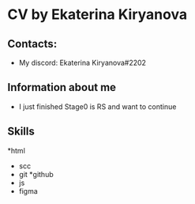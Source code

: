 # CV by Ekaterina Kiryanova
## Contacts:
* My discord: Ekaterina Kiryanova#2202
## Information about me
* I just finished Stage0 is RS and want to continue
## Skills
*html
* scc
* git *github
* js 
* figma
